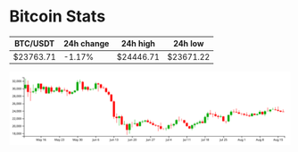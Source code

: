 # Bitcoin Stats

BTC/USDT|24h change|24h high|24h low|
|---|---|---|---|
|$23763.71|-1.17%|$24446.71|$23671.22|

<img src="./chart.svg">
